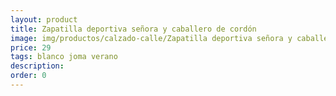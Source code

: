 ```yaml
---
layout: product
title: Zapatilla deportiva señora y caballero de cordón 
image: img/productos/calzado-calle/Zapatilla deportiva señora y caballero de cordón =29 =blanco joma verano.webp
price: 29 
tags: blanco joma verano
description: 
order: 0
---
```

